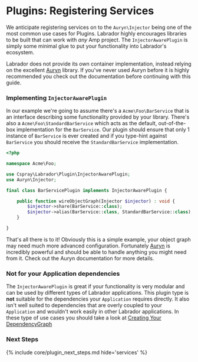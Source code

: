 # Plugins: Registering Services

We anticipate registering services on to the `Auryn\Injector` being one of the most common use cases for Plugins. Labrador 
highly encourages libraries to be built that can work with _any_ Amp project. The `InjectorAwarePlugin` is simply some 
minimal glue to put your functionality into Labrador's ecosystem.

<div class="message is-info">
    <div class="message-body">
        Labrador does not provide its own container implementation, instead relying on the excellent <a href="https://github.com/rdlowrey/auryn">Auryn</a> 
        library. If you've never used Auryn before it is highly recommended you check out the documentation before continuing with this guide.
    </div>
</div>

### Implementing `InjectorAwarePlugin`

In our example we're going to assume there's a `Acme\Foo\BarService` that is an interface describing some functionality 
provided by your library. There's also a `Acme\Foo\StandardBarService` which acts as the default, out-of-the-box 
implementation for the `BarService`. Our plugin should ensure that only 1 instance of `BarService` is ever created and 
if you type-hint against `BarService` you should receive the `StandardBarService` implementation.

```php
<?php

namespace Acme\Foo;

use Cspray\Labrador\Plugin\InjectorAwarePlugin;
use Auryn\Injector;

final class BarServicePlugin implements InjectorAwarePlugin {

    public function wireObjectGraph(Injector $injector) : void {
        $injector->share(BarService::class);
        $injector->alias(BarService::class, StandardBarService::class);
    }

}
```

That's all there is to it! Obviously this is a simple example, your object graph may need much more advanced 
configuration. Fortunately [Auryn] is incredibly powerful and should be able to handle anything you might need  from it. 
Check out the Auryn documentation for more details.

### Not for your Application dependencies

The `InjectorAwarePlugin` is great if your functionality is very modular and can be used by different types of Labrador
applications. This plugin type is **not** suitable for the dependencies your `Application` requires directly. It also 
isn't well suited to dependencies that are overly coupled to your `Application` and wouldn't work easily in other Labrador 
applications. In these type of use cases you should take a look at [Creating Your DependencyGraph][create-dependency-graph]

### Next Steps

{% include core/plugin_next_steps.md hide='services' %}

[Auryn]: https://github.com/rdlowrey/auryn
[create-dependency-graph]: {{site.baseurl}}/how-tos/creating-your-dependency-graph